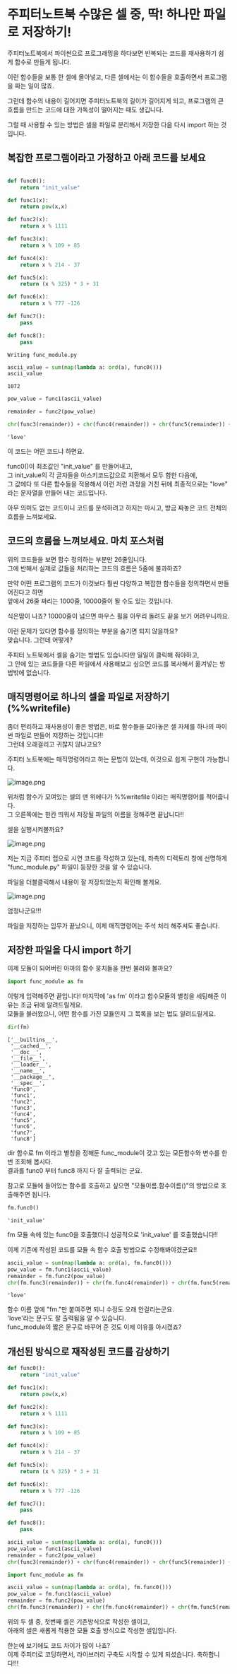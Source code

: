 # 주피터노트북 수많은 셀 중, 딱! 하나만 파일로 저장하기!

주피터노트북에서 파이썬으로 프로그래밍을 하다보면 반복되는 코드를 재사용하기 쉽게 함수로 만들게 됩니다.  

이런 함수들을 보통 한 셀에 몰아넣고, 다른 셀에서는 이 함수들을 호출하면서 프로그램을 짜는 일이 많죠.  

그런데 함수의 내용이 길어지면 주피터노트북의 길이가 길어지게 되고, 프로그램의 큰 흐름을 만드는 코드에 대한 가독성이 떨어지는 때도 생깁니다.  


그럴 때 사용할 수 있는 방법은 셀을 파일로 분리해서 저장한 다음 다시 import 하는 것입니다.

## 복잡한 프로그램이라고 가정하고 아래 코드를 보세요


```python

def func0():
    return "init_value"

def func1(x):
    return pow(x,x)

def func2(x):
    return x % 1111

def func3(x):
    return x % 109 + 85

def func4(x):
    return x % 214 - 37

def func5(x):
    return (x % 325) * 3 + 31

def func6(x):
    return x % 777 -126

def func7():
    pass

def func8():
    pass
```

    Writing func_module.py



```python
ascii_value = sum(map(lambda a: ord(a), func0()))
ascii_value
```




    1072




```python
pow_value = func1(ascii_value)
```


```python
remainder = func2(pow_value)
```


```python
chr(func3(remainder)) + chr(func4(remainder)) + chr(func5(remainder)) + chr(func6(remainder))
```




    'love'



이 코드는 어떤 코드냐 하면요.  

func0()이 최초값인 "init_value" 를 만들어내고,  
그 init_value의 각 글자들을 아스키코드값으로 치환해서 모두 합한 다음에,  
그 값에다 또 다른 함수들을 적용해서 이런 저런 과정을 거친 뒤에 최종적으로는 "love" 라는 문자열을 만들어 내는 코드입니다.

아무 의미도 없는 코드이니 코드를 분석하려고 하지는 마시고, 방금 짜놓은 코드 전체의 흐름을 느껴보세요.

## 코드의 흐름을 느껴보세요. 마치 포스처럼

위의 코드들을 보면 함수 정의하는 부분만 26줄입니다.  
그에 반해서 실제로 값들을 처리하는 코드의 흐름은 5줄에 불과하죠?  

만약 어떤 프로그램의 코드가 이것보다 훨씬 다양하고 복잡한 함수들을 정의하면서 만들어진다고 하면  
앞에서 26줄 짜리는 1000줄, 10000줄이 될 수도 있는 것입니다.  

식은땀이 나죠? 10000줄이 넘으면 마우스 휠을 아무리 돌려도 끝을 보기 어려우니까요.

이런 문제가 있다면 함수를 정의하는 부분을 숨기면 되지 않을까요?  
맞습니다. 그런데 어떻게?  

주피터 노트북에서 셀을 숨기는 방법도 있습니다만 일일이 클릭해 줘야하고,  
그 안에 있는 코드들을 다른 파일에서 사용해보고 싶으면 코드를 복사해서 옮겨넣는 방법밖에 없습니다.

## 매직명령어로 하나의 셀을 파일로 저장하기(%%writefile)

좀더 편리하고 재사용성이 좋은 방법은, 바로 함수들을 모아놓은 셀 자체를 하나의 파이썬 파일로 만들어 저장하는 것입니다!!  
그런데 오래걸리고 귀찮지 않냐고요?  

주피터 노트북에는 매직명령어라고 하는 문법이 있는데, 이것으로 쉽게 구현이 가능합니다.

![image.png](attachment:65d1fa64-38c9-48b4-9201-ff27c2dbd9e8.png)

위처럼 함수가 모여있는 셀의 맨 위에다가 %%writefile 이라는 매직명령어를 적어줍니다.  
그 오른쪽에는 한칸 띄워서 저장될 파일의 이름을 정해주면 끝납니다!!

셀을 실행시켜볼까요?

![image.png](attachment:e1a7d948-4e2f-4b61-9547-700d22f8e929.png)

저는 지금 주피터 랩으로 시연 코드를 작성하고 있는데, 좌측의 디렉토리 창에 선명하게 "func_module.py" 파일이 등장한 것을 알 수 있습니다.  

파일을 더블클릭해서 내용이 잘 저장되었는지 확인해 볼게요.  

![image.png](attachment:76f2ed26-193c-480a-9d2d-fe707911641b.png)

엄청나군요!!!  

파일을 저장하는 임무가 끝났으니, 이제 매직명령어는 주석 처리 해주셔도 좋습니다.

## 저장한 파일을 다시 import 하기

이제 모듈이 되어버린 아까의 함수 뭉치들을 한번 불러와 볼까요?


```python
import func_module as fm
```

이렇게 입력해주면 끝입니다! 마지막에 'as fm' 이라고 함수모듈의 별칭을 세팅해준 이유는 조금 뒤에 알려드릴게요.  
모듈을 불러왔으니, 어떤 함수를 가진 모듈인지 그 목록을 보는 법도 알려드릴게요.


```python
dir(fm)
```




    ['__builtins__',
     '__cached__',
     '__doc__',
     '__file__',
     '__loader__',
     '__name__',
     '__package__',
     '__spec__',
     'func0',
     'func1',
     'func2',
     'func3',
     'func4',
     'func5',
     'func6',
     'func7',
     'func8']



dir 함수로 fm 이라고 별칭을 정해둔 func_module이 갖고 있는 모든함수와 변수를 한번 조회해 봅시다.  
결과를 func0 부터 func8 까지 다 잘 출력되는 군요.  

참고로 모듈에 들어있는 함수를 호출하고 싶으면 "모듈이름.함수이름()"의 방법으로 호출해주면 됩니다.


```python
fm.func0()
```




    'init_value'



fm 모듈 속에 있는 func0을 호출했더니 성공적으로 'init_value' 를 호출했습니다!!  

이제 기존에 작성된 코드를 모듈 속 함수 호출 방법으로 수정해봐야겠군요!!


```python
ascii_value = sum(map(lambda a: ord(a), fm.func0()))
pow_value = fm.func1(ascii_value)
remainder = fm.func2(pow_value)
chr(fm.func3(remainder)) + chr(fm.func4(remainder)) + chr(fm.func5(remainder)) + chr(fm.func6(remainder))
```




    'love'



함수 이름 앞에 "fm."만 붙여주면 되니 수정도 오래 안걸리는군요.  
'love'라는 문구도 잘 출력됨을 알 수 있습니다.  
func_module의 짧은 문구로 바꾸어 준 것도 이제 이유를 아시겠죠?

## 개선된 방식으로 재작성된 코드를 감상하기


```python
def func0():
    return "init_value"

def func1(x):
    return pow(x,x)

def func2(x):
    return x % 1111

def func3(x):
    return x % 109 + 85

def func4(x):
    return x % 214 - 37

def func5(x):
    return (x % 325) * 3 + 31

def func6(x):
    return x % 777 -126

def func7():
    pass

def func8():
    pass

ascii_value = sum(map(lambda a: ord(a), func0()))
pow_value = func1(ascii_value)
remainder = func2(pow_value)
chr(func3(remainder)) + chr(func4(remainder)) + chr(func5(remainder)) + chr(func6(remainder))

```


```python
import func_module as fm

ascii_value = sum(map(lambda a: ord(a), fm.func0()))
pow_value = fm.func1(ascii_value)
remainder = fm.func2(pow_value)
chr(fm.func3(remainder)) + chr(fm.func4(remainder)) + chr(fm.func5(remainder)) + chr(fm.func6(remainder))
```

위의 두 셀 중, 첫번째 셀은 기존방식으로 작성한 셀이고,  
아래의 셀은 새롭게 적용한 모듈 호출 방식으로 작성한 셀입입니다.

한눈에 보기에도 코드 차이가 많이 나죠?  
이제 주피터로 코딩하면서, 라이브러리 구축도 시작할 수 있게 되셨습니다. 축하합니다!!!
